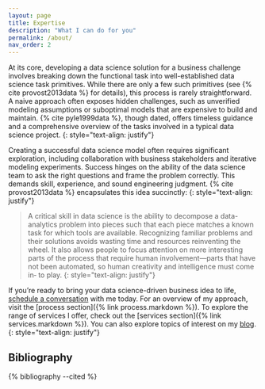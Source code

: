```yaml
---
layout: page
title: Expertise
description: "What I can do for you"
permalink: /about/
nav_order: 2
---
```

At its core, developing a data science solution for a business challenge involves breaking down the functional task into well-established data science task primitives. While there are only a few such primitives (see {% cite provost2013data %} for details), this process is rarely straightforward. A naive approach often exposes hidden challenges, such as unverified modeling assumptions or suboptimal models that are expensive to build and maintain. {% cite pyle1999data %}, though dated, offers timeless guidance and a comprehensive overview of the tasks involved in a typical data science project.
{: style="text-align: justify"} 

Creating a successful data science model often requires significant exploration, including collaboration with business stakeholders and iterative modeling experiments. Success hinges on the ability of the data science team to ask the right questions and frame the problem correctly. This demands skill, experience, and sound engineering judgment. {% cite provost2013data %} encapsulates this idea succinctly: 
{: style="text-align: justify"} 

> A critical skill in data science is the ability to decompose a data- analytics problem into pieces such that each piece matches a known task for which tools are available. Recognizing familiar problems and their solutions avoids wasting time and resources reinventing the wheel. It also allows people to focus attention on more interesting parts of the process that require human involvement—parts that have not been automated, so human creativity and intelligence must come in‐ to play. 
> {: style="text-align: justify"} 

If you’re ready to bring your data science-driven business idea to life, <a href="https://calendly.com/rajiv-sambasivan/30min">schedule a conversation</a> with me today. For an overview of my approach, visit the [process section]({% link process.markdown %}). To explore the range of services I offer, check out the [services section]({% link services.markdown %}). You can also explore topics of interest on my <a href="https://rajivsam.github.io/r2ds-blog/">blog</a>.
 {: style="text-align: justify"}
## Bibliography
{% bibliography --cited %}

